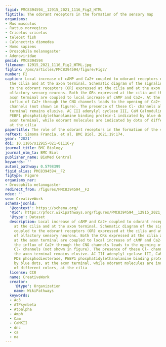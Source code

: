 ```yaml
---
figid: PMC8394594__12915_2021_1116_Fig2_HTML
figtitle: The odorant receptors in the formation of the sensory map
organisms:
- Mus musculus
- Rattus norvegicus
- Cricetus cricetus
- teleost fish
- Calonectris diomedea
- Homo sapiens
- Drosophila melanogaster
- Adenoviridae
pmcid: PMC8394594
filename: 12915_2021_1116_Fig2_HTML.jpg
figlink: /pmc/articles/PMC8394594/figure/Fig2/
number: F2
caption: Local increase of cAMP and Ca2+ coupled to odorant receptors expressed at
  the cilia and at the axon terminal. Schematic diagram of the signaling pathway coupled
  to the odorant receptors (OR) expressed at the cilia and at the axon terminal of
  olfactory sensory neurons. Both the ORs expressed at the cilia and the ORs at the
  axon terminal are coupled to local increase of cAMP and Ca2+. At the cilia, the
  influx of Ca2+ through the CNG channels leads to the opening of Ca2+-dependent Cl-
  channels (not shown in figure). The presence of these Cl- channels also at the axon
  terminal remains elusive. AC III adenylyl cyclase III, CaM Calmodulin, PDE phosphodiesterase,
  PEBP1 phosphatidylethanolamine binding protein-1 indicated by blue dots, at the
  axon terminal, while odorant molecules are indicated by dots of different colors,
  at the cilia
papertitle: The role of the odorant receptors in the formation of the sensory map.
reftext: Simona Francia, et al. BMC Biol. 2021;19:174.
year: '2021'
doi: 10.1186/s12915-021-01116-y
journal_title: BMC Biology
journal_nlm_ta: BMC Biol
publisher_name: BioMed Central
keywords: ''
automl_pathway: 0.5798399
figid_alias: PMC8394594__F2
figtype: Figure
organisms_ner:
- Drosophila melanogaster
redirect_from: /figures/PMC8394594__F2
ndex: ''
seo: CreativeWork
schema-jsonld:
  '@context': https://schema.org/
  '@id': https://pfocr.wikipathways.org/figures/PMC8394594__12915_2021_1116_Fig2_HTML.html
  '@type': Dataset
  description: Local increase of cAMP and Ca2+ coupled to odorant receptors expressed
    at the cilia and at the axon terminal. Schematic diagram of the signaling pathway
    coupled to the odorant receptors (OR) expressed at the cilia and at the axon terminal
    of olfactory sensory neurons. Both the ORs expressed at the cilia and the ORs
    at the axon terminal are coupled to local increase of cAMP and Ca2+. At the cilia,
    the influx of Ca2+ through the CNG channels leads to the opening of Ca2+-dependent
    Cl- channels (not shown in figure). The presence of these Cl- channels also at
    the axon terminal remains elusive. AC III adenylyl cyclase III, CaM Calmodulin,
    PDE phosphodiesterase, PEBP1 phosphatidylethanolamine binding protein-1 indicated
    by blue dots, at the axon terminal, while odorant molecules are indicated by dots
    of different colors, at the cilia
  license: CC0
  name: CreativeWork
  creator:
    '@type': Organization
    name: WikiPathways
  keywords:
  - Ac3
  - ATPsynbeta
  - Atpalpha
  - Amph
  - Cam
  - CaMKII
  - dnc
  - ca
  - na
---
```

